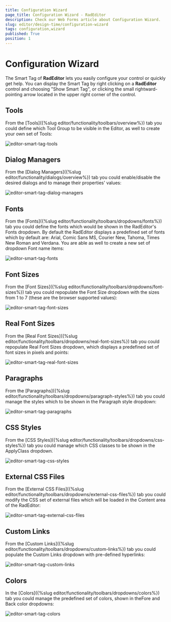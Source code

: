 ```yaml
---
title: Configuration Wizard
page_title: Configuration Wizard - RadEditor
description: Check our Web Forms article about Configuration Wizard.
slug: editor/design-time/configuration-wizard
tags: configuration,wizard
published: True
position: 1
---
```


# Configuration Wizard

The Smart Tag of **RadEditor** lets you easily configure your control or quickly get help. You can display the Smart Tag by right clicking on a **RadEditor** control and choosing "Show Smart Tag", or clicking the small rightward-pointing arrow located in the upper right corner of the control.

## Tools

From the [Tools]({%slug editor/functionality/toolbars/overview%}) tab you could define which Tool Group to be visible in the Editor, as well to create your own set of Tools:

![editor-smart-tag-tools](images/editor-smart-tag-tools.png)

## Dialog Managers

From the [Dialog Managers]({%slug editor/functionality/dialogs/overview%}) tab you could enable/disable the desired dialogs and to manage their properties' values:

![editor-smart-tag-dialog-managers](images/editor-smart-tag-dialog-managers.png)

## Fonts

From the [Fonts]({%slug editor/functionality/toolbars/dropdowns/fonts%}) tab you could define the fonts which would be shown in the RadEditor's Fonts dropdown. By default the RadEditor displays a predefined set of fonts which by default are: Arial, Comic Sans MS, Courier New, Tahoma, Times New Roman and Verdana. You are able as well to create a new set of dropdown Font name items:

![editor-smart-tag-fonts](images/editor-smart-tag-fonts.png)

## Font Sizes

From the [Font Sizes]({%slug editor/functionality/toolbars/dropdowns/font-sizes%}) tab you could repopulate the Font Size dropdown with the sizes from 1 to 7 (these are the browser supported values):

![editor-smart-tag-font-sizes](images/editor-smart-tag-font-sizes.png)

## Real Font Sizes

From the [Real Font Sizes]({%slug editor/functionality/toolbars/dropdowns/real-font-sizes%}) tab you could repopulate Real Font Sizes dropdown, which displays a predefined set of font sizes in pixels and points:

![editor-smart-tag-real-font-sizes](images/editor-smart-tag-real-font-sizes.png)

## Paragraphs

From the [Paragraphs]({%slug editor/functionality/toolbars/dropdowns/paragraph-styles%}) tab you could manage the styles which to be shown in the Paragraph style dropdown:

![editor-smart-tag-paragraphs](images/editor-smart-tag-paragraphs.png)

## CSS Styles

From the [CSS Styles]({%slug editor/functionality/toolbars/dropdowns/css-styles%}) tab you could manage which CSS classes to be shown in the ApplyClass dropdown.

![editor-smart-tag-css-styles](images/editor-smart-tag-css-styles.png)

## External CSS Files

From the [External CSS Files]({%slug editor/functionality/toolbars/dropdowns/external-css-files%}) tab you could modify the CSS set of external files which will be loaded in the Content area of the RadEditor:

![editor-smart-tag-external-css-files](images/editor-smart-tag-external-css-files.png)

## Custom Links

From the [Custom Links]({%slug editor/functionality/toolbars/dropdowns/custom-links%}) tab you could populate the Custom Links dropdown with pre-defined hyperlinks:

![editor-smart-tag-custom-links](images/editor-smart-tag-custom-links.png)

## Colors

In the [Colors]({%slug editor/functionality/toolbars/dropdowns/colors%}) tab you could manage the predefined set of colors, shown in theFore and Back color dropdowns:

![editor-smart-tag-colors](images/editor-smart-tag-colors.png)
